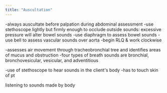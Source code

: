 ```yaml
---
title: "Auscultation"
---
```

-always auscultate before palpation during abdominal assessment
-use stethoscope lightly but firmly enough to occlude outside sounds: excessive pressure will alter bowel sounds
-use diaphragm to assess bowel sounds
-use bell to assess vascular sounds over aorta
-begin RLQ &amp; work clockwise

-assesses air movement through tracheobronchial tree and identifies areas of mucus and obstruction
-four types of breath sounds are bronchial, bronchovesicular, vesicular, and adventitious

-use of stethoscope to hear sounds in the client's body
-has to touch skin of pt

listening to sounds made by body

